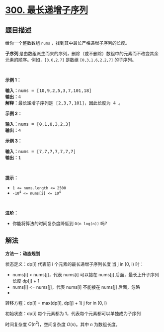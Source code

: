 # [300. 最长递增子序列](https://leetcode.cn/problems/longest-increasing-subsequence)


## 题目描述

<!-- 这里写题目描述 -->

<p>给你一个整数数组 <code>nums</code> ，找到其中最长严格递增子序列的长度。</p>

<p><strong>子序列&nbsp;</strong>是由数组派生而来的序列，删除（或不删除）数组中的元素而不改变其余元素的顺序。例如，<code>[3,6,2,7]</code> 是数组 <code>[0,3,1,6,2,2,7]</code> 的子序列。</p>
&nbsp;

<p><strong>示例 1：</strong></p>

<pre>
<strong>输入：</strong>nums = [10,9,2,5,3,7,101,18]
<strong>输出：</strong>4
<strong>解释：</strong>最长递增子序列是 [2,3,7,101]，因此长度为 4 。
</pre>

<p><strong>示例 2：</strong></p>

<pre>
<strong>输入：</strong>nums = [0,1,0,3,2,3]
<strong>输出：</strong>4
</pre>

<p><strong>示例 3：</strong></p>

<pre>
<strong>输入：</strong>nums = [7,7,7,7,7,7,7]
<strong>输出：</strong>1
</pre>

<p>&nbsp;</p>

<p><strong>提示：</strong></p>

<ul>
	<li><code>1 &lt;= nums.length &lt;= 2500</code></li>
	<li><code>-10<sup>4</sup> &lt;= nums[i] &lt;= 10<sup>4</sup></code></li>
</ul>

<p>&nbsp;</p>

<p><b>进阶：</b></p>

<ul>
	<li>你能将算法的时间复杂度降低到&nbsp;<code>O(n log(n))</code> 吗?</li>
</ul>

## 解法

<!-- 这里可写通用的实现逻辑 -->

**方法一：动态规划**


状态定义：dp[i] 代表前 i 个元素的最长递增子序列长度
当 j in [0, i) 时： 
- nums[i] > nums[j]，代表 nums[i] 可以接在 nums[j] 后面，最长上升子序列长度 dp[j] + 1
- nums[i] <= nums[j]，代表 nums[i] 不能接在 nums[j] 后面，忽略
- 
转移方程：dp[i] = max(dp[i], dp[j] + 1)  j for in [0, i)

初始状态：dp[i] 每个元素都为 1，代表每个元素都可以单独成为子序列

时间复杂度 $O(n^2)$，空间复杂度 $O(n)$。其中 $n$ 为数组长度。

